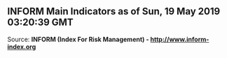 ## INFORM Main Indicators as of Sun, 19 May 2019 03:20:39 GMT

Source: **INFORM (Index For Risk Management) - http://www.inform-index.org**